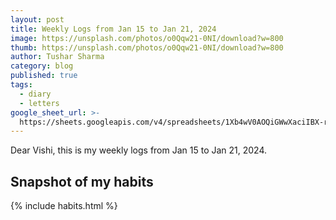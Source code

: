 ```yaml
---
layout: post
title: Weekly Logs from Jan 15 to Jan 21, 2024
image: https://unsplash.com/photos/o0Qqw21-0NI/download?w=800
thumb: https://unsplash.com/photos/o0Qqw21-0NI/download?w=800
author: Tushar Sharma
category: blog
published: true
tags:
  - diary
  - letters
google_sheet_url: >-
  https://sheets.googleapis.com/v4/spreadsheets/1Xb4wV0AOQiGWwXaciIBX-rkFebzg8DlAcRcClshyAnA/values/Habits!A28:T37?alt=json&key=AIzaSyCgYRKf_apK3TUSYGO9WhQ5dN-ukY4H0gw
---
```


Dear Vishi, this is my weekly logs from Jan 15 to Jan 21, 2024.<!-- truncate_here -->

## Snapshot of my habits

{% include habits.html %}